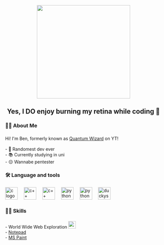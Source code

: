 <div align="center">
  <img height="300" src="https://repository-images.githubusercontent.com/739908670/0345f21e-5b31-45f7-8972-f153ac0db94e"  />
</div>

###


###

<h2 align="center">Yes, I DO enjoy burning my retina while coding 🙏</h2>

###

<h3 align="left">👩‍💻  About Me</h3>

###

<p align="left">Hi! I'm Ben, formerly known as <a href="https://www.youtube.com/@QuantumWizardYT">Quantum Wizard</a> on YT!<br><br>- 🙏 Randomest dev ever<br>- 📚 Currently studying in uni<br>- 😔 Wannabe pentester</p>

###

<h3 align="left">🛠 Language and tools</h3>

###

<div align="left">
  <img src="https://upload.wikimedia.org/wikipedia/commons/1/18/C_Programming_Language.svg" height="40" alt="c logo"  />
  <img width="12" />
  <img src="https://upload.wikimedia.org/wikipedia/commons/1/18/ISO_C%2B%2B_Logo.svg" height="40" alt="c++ logo"  />
  <img width="12" />
  <img src="https://upload.wikimedia.org/wikipedia/commons/3/33/HolyC_Logo.svg" height="40" alt="c++ logo"  />
  <img width="12" />
  <img src="https://cdn.jsdelivr.net/gh/devicons/devicon@latest/icons/javascript/javascript-plain.svg" height="40" alt="python logo"  />
  <img width="12" />
  <img src="https://cdn.jsdelivr.net/gh/devicons/devicon@latest/icons/typescript/typescript-original.svg" height="40" alt="python logo"  />
  <img width="12" />
  <img src="https://user-images.githubusercontent.com/1863000/34887445-d79e1af4-f7c6-11e7-890e-116b92d68fae.png" height="40" alt="duckyscript logo"  />
</div>

<h3 align="left">🧠😳 Skills</h3>

###

<div align="left">
  - World Wide Web Exploration</h3>
  <img src="https://www.svgrepo.com/show/378822/internet-explorer-9-11.svg" height="24" alt="c logo"  />
  <img width="40" />
  <br>- <a href="https://apps.microsoft.com/detail/9msmlrh6lzf3">Notepad</a></h3>
  <br>- <a href="https://www.microsoft.com/en-us/windows/paint">MS Paint</a></h3>
</div>

###
